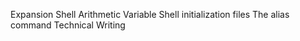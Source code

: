 
Expansion
Shell Arithmetic
Variable
Shell initialization files
The alias command
Technical Writing

